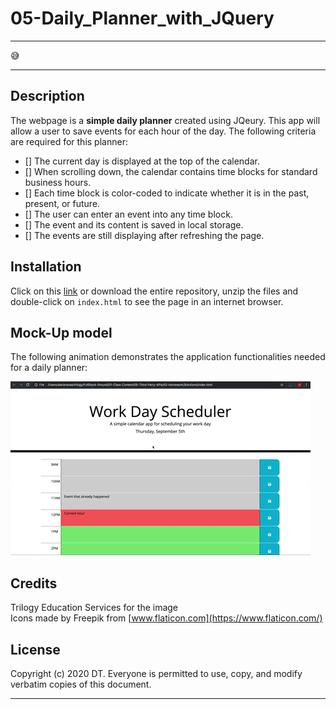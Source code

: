 # 05-Daily_Planner_with_JQuery
---

:sweat_smile:

---

## Description 
The webpage is a __simple daily planner__ created using JQeury. This app will allow a user to save events for each hour of the day.
The following criteria are required for this planner:
- [] The current day is displayed at the top of the calendar.  
- [] When scrolling down, the calendar contains time blocks for standard business hours.  
- [] Each time block is color-coded to indicate whether it is in the past, present, or future.  
- [] The user can enter an event into any time block. 
- [] The event and its content is saved in local storage. 
- [] The events are still displaying after refreshing the page. 


## Installation

Click on this [link] or download the entire repository, unzip the files and double-click on `index.html` to see the page in an internet browser.



## Mock-Up model

The following animation demonstrates the application functionalities needed for a daily planner:

![day planner demo](./assets/images/05-third-party-apis-homework-demo.gif)

## Credits

Trilogy Education Services for the image  
Icons made by Freepik from [www.flaticon.com](https://www.flaticon.com/)


## License

Copyright (c) 2020 DT. Everyone is permitted to use, copy, and modify verbatim copies of this document.

---
[link]: https://delph-sunny.github.io/04-Daily_Planner_with_JQuery/
